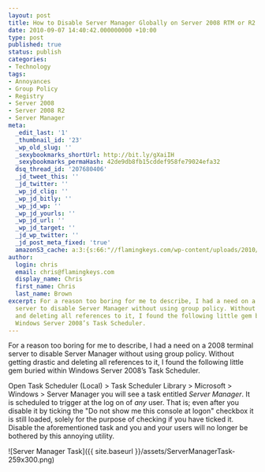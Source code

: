 ```yaml
---
layout: post
title: How to Disable Server Manager Globally on Server 2008 RTM or R2
date: 2010-09-07 14:40:42.000000000 +10:00
type: post
published: true
status: publish
categories:
- Technology
tags:
- Annoyances
- Group Policy
- Registry
- Server 2008
- Server 2008 R2
- Server Manager
meta:
  _edit_last: '1'
  _thumbnail_id: '23'
  _wp_old_slug: ''
  _sexybookmarks_shortUrl: http://bit.ly/gXaiIH
  _sexybookmarks_permaHash: 42de9db8fb15cddef958fe79024efa32
  dsq_thread_id: '207680406'
  _jd_tweet_this: ''
  _jd_twitter: ''
  _wp_jd_clig: ''
  _wp_jd_bitly: ''
  _wp_jd_wp: ''
  _wp_jd_yourls: ''
  _wp_jd_url: ''
  _wp_jd_target: ''
  _jd_wp_twitter: ''
  _jd_post_meta_fixed: 'true'
  amazonS3_cache: a:3:{s:66:"//flamingkeys.com/wp-content/uploads/2010/09/ServerManagerTask.png";i:23;s:74:"//flamingkeys.com/wp-content/uploads/2010/09/ServerManagerTask-129x150.png";i:23;s:74:"//flamingkeys.com/wp-content/uploads/2010/09/ServerManagerTask-259x300.png";i:23;}
author:
  login: chris
  email: chris@flamingkeys.com
  display_name: Chris
  first_name: Chris
  last_name: Brown
excerpt: For a reason too boring for me to describe, I had a need on a 2008 terminal
  server to disable Server Manager without using group policy. Without getting drastic
  and deleting all references to it, I found the following little gem buried within
  Windows Server 2008’s Task Scheduler.
---
```


For a reason too boring for me to describe, I had a need on a 2008 terminal server to disable Server Manager without using group policy. Without getting drastic and deleting all references to it, I found the following little gem buried within Windows Server 2008’s Task Scheduler.

Open Task Scheduler (Local) &gt; Task Scheduler Library &gt; Microsoft &gt; Windows &gt; Server Manager you will see a task entitled *Server Manager*. It is scheduled to trigger at the log on of _any_ user. That is; even after you disable it by ticking the "Do not show me this console at logon" checkbox it is still loaded, solely for the purpose of checking if you have ticked it. Disable the aforementioned task and you and your users will no longer be bothered by this annoying utility.

![Server Manager Task]({{ site.baseurl }}/assets/ServerManagerTask-259x300.png)
